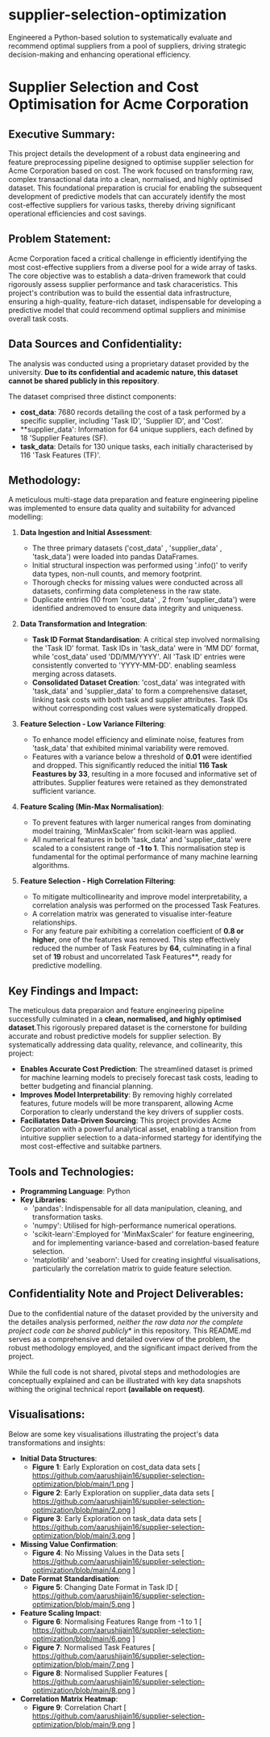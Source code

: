 # supplier-selection-optimization
Engineered a Python-based solution to systematically evaluate and recommend optimal suppliers from a pool of suppliers, driving strategic decision-making and enhancing operational efficiency.

# Supplier Selection and Cost Optimisation for Acme Corporation

## Executive Summary:
This project details the development of a robust data engineering and feature preprocessing pipeline designed to optimise supplier selection for Acme Corporation based on cost. The work focused on transforming raw, complex transactional data into a clean, normalised, and highly optimised dataset. This foundational preparation is crucial for enabling the subsequent development of predictive models that can accurately identify the most cost-effective suppliers for various tasks, thereby driving significant operational efficiencies and cost savings. 

## Problem Statement:
Acme Corporation faced a critical challenge in efficiently identifying the most cost-effective suppliers from a diverse pool for a wide array of tasks. The core objective was to establish a data-driven framework that could rigorously assess supplier performance and task characeristics. This project's contribution was to build the essential data infrastructure, ensuring a high-quality, feature-rich dataset, indispensable for developing a predictive model that could recommend optimal suppliers and minimise overall task costs. 

## Data Sources and Confidentiality:
The analysis was conducted using a proprietary dataset provided by the university. **Due to its confidential and academic nature, this dataset cannot be shared publicly in this repository**. 

The dataset comprised three distinct components:
* **cost_data**: 7680 records detailing the cost of a task performed by a specific supplier, including 'Task ID', 'Supplier ID', and 'Cost'.
* **supplier_data': Information for 64 unique suppliers, each defined by 18 'Supplier Features (SF).
* **task_data**: Details for 130 unique tasks, each initially characterised by 116 'Task Features (TF)'.

## Methodology:
A meticulous multi-stage data preparation and feature engineering pipeline was implemented to ensure data quality and suitability for advanced modelling:
1. **Data Ingestion and Initial Assessment**:
   * The three primary datasets ('cost_data' , 'supplier_data' , 'task_data') were loaded into pandas DataFrames.
   * Initial structural inspection was performed using '.info()' to verify data types, non-null counts, and memory footprint.
   * Thorough checks for missing values were conducted across all datasets, confirming data completeness in the raw state.
   * Duplicate entries (10 from 'cost_data' , 2 from 'supplier_data') were identified andremoved to ensure data integrity and uniqueness.

2. **Data Transformation and Integration**:
   * **Task ID Format Standardisation**: A critical step involved normalising the 'Task ID' format. Task IDs in 'task_data' were in 'MM DD' format, while 'cost_data' used 'DD/MM/YYYY'. All 'Task ID' entries were consistently converted to 'YYYY-MM-DD'. enabling seamless merging across datasets.
   * **Consolidated Dataset Creation**: 'cost_data' was integrated with 'task_data' and 'supplier_data' to form a comprehensive dataset, linking task costs with both task and supplier attributes. Task IDs without corresponding cost values were systematically dropped.

3. **Feature Selection - Low Variance Filtering**:
   * To enhance model efficiency and eliminate noise, features from 'task_data' that exhibited minimal variability were removed.
   * Features with a variance below a threshold of **0.01** were identified and dropped. This significantly reduced the initial **116 Task Feastures by 33**, resulting in a more focused and informative set of attributes. Supplier features were retained as they demonstrated sufficient variance.

4. **Feature Scaling (Min-Max Normalisation)**:
   * To prevent features with larger numerical ranges from dominating model training, 'MinMaxScaler' from scikit-learn was applied.
   * All numerical features in both 'task_data' and 'supplier_data' were scaled to a consistent range of **-1 to 1**. This normalisation step is fundamental for the optimal performance of many machine learning algorithms.

5. **Feature Selection - High Correlation Filtering**:
   * To mitigate multicollinearity and improve model interpretability, a correlation analysis was performed on the processed Task Features.
   * A correlation matrix was generated to visualise inter-feature relationships.
   * For any feature pair exhibiting a correlation coefficient of **0.8 or higher**, one of the features was removed. This step effectively reduced the number of Task Features by **64**, culminating in a final set of **19** robust and uncorrelated Task Features**, ready for predictive modelling.

## Key Findings and Impact:
The meticulous data preparaion and feature engineering pipeline successfully culminated in a **clean, normalised, and highly optimised dataset**.This rigorously prepared dataset is the cornerstone for building accurate and robust predictive models for supplier selection. By systematically addressing data quality, relevance, and collinearity, this project:
* **Enables Accurate Cost Prediction**: The streamlined dataset is primed for machine learning models to precisely forecast task costs, leading to better budgeting and financial planning.
* **Improves Model Interpretability**: By removing highly correlated features, future models will be more transparent, allowing Acme Corporation to clearly understand the key drivers of supplier costs.
* **Faciliatates Data-Driven Sourcing**: This project provides Acme Corporation with a powerful analytical asset, enabling a transition from intuitive supplier selection to a data-informed startegy for identifying the most cost-effective and suitabke partners.

## Tools and Technologies:
* **Programming Language**: Python
* **Key Libraries**:
  * 'pandas': Indispensable for all data manipulation, cleaning, and transformation tasks.
  * 'numpy': Utilised for high-performance numerical operations.
  * 'scikit-learn':Employed for 'MinMaxScaler' for feature engineering, and for implementing variance-based and correlation-based feature selection.
  * 'matplotlib' and 'seaborn': Used for creating insightful visualisations, particularly the correlation matrix to guide feature selection.

## Confidentiality Note and Project Deliverables:
Due to the confidential nature of the dataset provided by the university and the detailes analysis performed, *neither the raw data nor the complete project code can be shared publicly** in this repository. This README.md serves as a comprehensive and detailed overview of the problem, the robust methodology employed, and the significant impact derived from the project. 

While the full code is not shared, pivotal steps and methodologies are conceptually explained and can be illustrated with key data snapshots withing the original technical report **(available on request)**.

## Visualisations:

Below are some key visualisations illustrating the project's data transformations and insights:

* **Initial Data Structures**:
  * **Figure 1**: Early Exploration on cost_data data sets [ https://github.com/aarushijain16/supplier-selection-optimization/blob/main/1.png ]
  * **Figure 2**: Early Exploration on supplier_data data sets [ https://github.com/aarushijain16/supplier-selection-optimization/blob/main/2.png ]
  * **Figure 3**: Early Exploration on task_data data sets [ https://github.com/aarushijain16/supplier-selection-optimization/blob/main/3.png ]
* **Missing Value Confirmation**:
  * **Figure 4**: No Missing Values in the Data sets [ https://github.com/aarushijain16/supplier-selection-optimization/blob/main/4.png ]
* **Date Format Standardisation**:
  * **Figure 5**: Changing Date Format in Task ID [ https://github.com/aarushijain16/supplier-selection-optimization/blob/main/5.png ]
* **Feature Scaling Impact**:
  * **Figure 6**: Normalising Features Range from -1 to 1 [ https://github.com/aarushijain16/supplier-selection-optimization/blob/main/6.png ]
  * **Figure 7**: Normalised Task Features [ https://github.com/aarushijain16/supplier-selection-optimization/blob/main/7.png ]
  * **Figure 8**: Normalised Supplier Features [ https://github.com/aarushijain16/supplier-selection-optimization/blob/main/8.png ]
* **Correlation Matrix Heatmap**:
  * **Figure 9**: Correlation Chart [ https://github.com/aarushijain16/supplier-selection-optimization/blob/main/9.png ]
